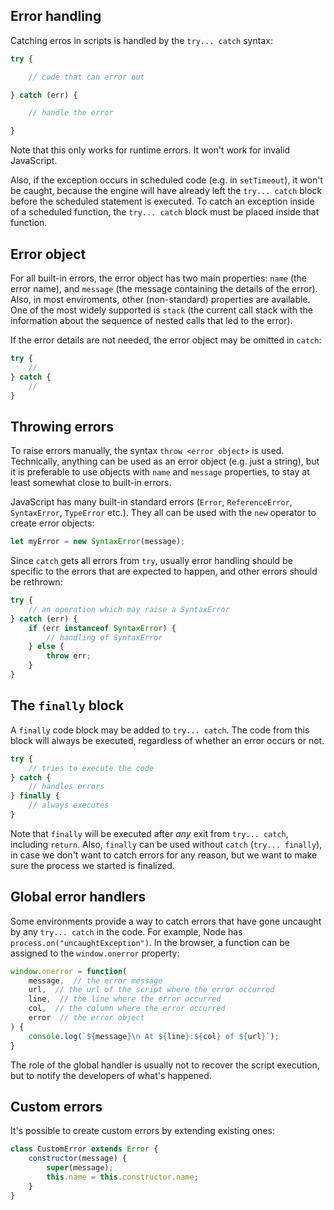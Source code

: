 ## Error handling

Catching erros in scripts is handled by the `try... catch` syntax:

```js
try {

    // code that can error out

} catch (err) {

    // handle the error

}
```

Note that this only works for runtime errors. It won't work for invalid JavaScript.

Also, if the exception occurs in scheduled code (e.g. in `setTimeout`), it won't be caught, because the engine will have already left the `try... catch` block before the scheduled statement is executed. To catch an exception inside of a scheduled function, the `try... catch` block must be placed inside that function.

## Error object

For all built-in errors, the error object has two main properties: `name` (the error name), and `message` (the message containing the details of the error). Also, in most enviroments, other (non-standard) properties are available. One of the most widely supported is `stack` (the current call stack with the information about the sequence of nested calls that led to the error).

If the error details are not needed, the error object may be omitted in `catch`:

```js
try {
    //
} catch {
    //
}
```

## Throwing errors

To raise errors manually, the syntax `throw <error object>` is used. Technically, anything can be used as an error object (e.g. just a string), but it is preferable to use objects with `name` and `message` properties, to stay at least somewhat close to built-in errors.

JavaScript has many built-in standard errors (`Error`, `ReferenceError`, `SyntaxError`, `TypeError` etc.). They all can be used with the `new` operator to create error objects:

```js
let myError = new SyntaxError(message);
```

Since `catch` gets all errors from `try`, usually error handling should be specific to the errors that are expected to happen, and other errors should be rethrown:

```js
try {
    // an operation which may raise a SyntaxError
} catch (err) {
    if (err instanceof SyntaxError) {
        // handling of SyntaxError
    } else {
        throw err;
    }
}
```

## The `finally` block

A `finally` code block may be added to `try... catch`. The code from this block will always be executed, regardless of whether an error occurs or not.

```js
try {
    // tries to execute the code
} catch {
    // handles errors
} finally {
    // always executes
}
```

Note that `finally` will be executed after *any* exit from `try... catch`, including `return`. Also, `finally` can be used without `catch` (`try... finally`), in case we don't want to catch errors for any reason, but we want to make sure the process we started is finalized.

## Global error handlers

Some environments provide a way to catch errors that have gone uncaught by any `try... catch` in the code. For example, Node has `process.on("uncaughtException")`. In the browser, a function can be assigned to the `window.onerror` property:

```js
window.onerror = function(
    message,  // the error message
    url,  // the url of the script where the error occurred
    line,  // the line where the error occurred
    col,  // the column where the error occurred
    error  // the error object
) {
    console.log(`${message}\n At ${line}:${col} of ${url}`);
}
```

The role of the global handler is usually not to recover the script execution, but to notify the developers of what's happened.

## Custom errors

It's possible to create custom errors by extending existing ones:

```js
class CustomError extends Error {
    constructor(message) {
        super(message);
        this.name = this.constructor.name;
    }
}
```
